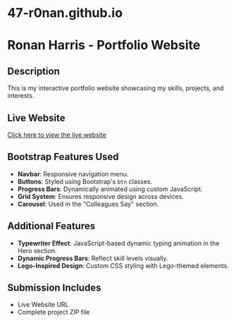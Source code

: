 # 47-r0nan.github.io
# Ronan Harris - Portfolio Website

## Description
This is my interactive portfolio website showcasing my skills, projects, and interests.

## Live Website
[Click here to view the live website](https://47-r0nan.github.io/)

## Bootstrap Features Used
- **Navbar**: Responsive navigation menu.
- **Buttons**: Styled using Bootstrap's `btn` classes.
- **Progress Bars**: Dynamically animated using custom JavaScript.
- **Grid System**: Ensures responsive design across devices.
- **Carousel**: Used in the "Colleagues Say" section.

## Additional Features
- **Typewriter Effect**: JavaScript-based dynamic typing animation in the Hero section.
- **Dynamic Progress Bars**: Reflect skill levels visually.
- **Lego-Inspired Design**: Custom CSS styling with Lego-themed elements.

## Submission Includes
- Live Website URL
- Complete project ZIP file
